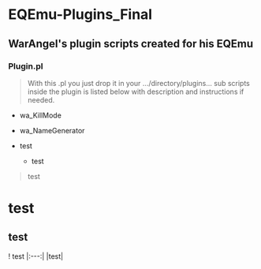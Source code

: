 # EQEmu-Plugins_Final
## WarAngel's plugin scripts created for his EQEmu
>
###  Plugin.pl
> With this .pl you just drop it in your .../directory/plugins...
sub scripts inside the plugin is listed below with description and instructions if needed.

* wa_KillMode
* wa_NameGenerator




* test
  * test
> test
# test
## test
! test
|:---:|
|test|
